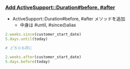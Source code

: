 ### [Add ActiveSupport::Duration#before, #after](https://github.com/rails/rails/pull/27721)

* ActiveSupport::Duration#before, #after メソッドを追加
  * 中身は #until, #sinceのalias

```ruby
2.weeks.since(customer_start_date)
5.days.until(today)

# どちらも同じ

2.weeks.after(customer_start_date)
5.days.before(today)
```
